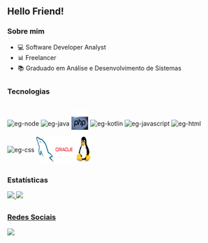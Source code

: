 ## Hello Friend!

### Sobre mim
- :computer: Software Developer Analyst
- :bar_chart: Freelancer
- :books: Graduado em Análise e Desenvolvimento de Sistemas

##

### Tecnologias

</div>
  <div style="display: inline_block"><br>
  <img align="center" alt="eg-node" height="35" width="35" src="https://cdn.jsdelivr.net/gh/devicons/devicon/icons/nodejs/nodejs-original.svg">
  <img align="center" alt="eg-java" height="40" width="40" src="https://cdn.jsdelivr.net/gh/devicons/devicon/icons/java/java-original.svg">
  <img align="center" alt="eg-php" height="60" width="40" src="https://github.com/devicons/devicon/blob/master/icons/php/php-original.svg">
  <img align="center" alt="eg-kotlin" height="35" width="35" src="https://cdn.jsdelivr.net/gh/devicons/devicon/icons/kotlin/kotlin-original.svg">
  <img align="center" alt="eg-javascript" height="35" width="35" src="https://cdn.jsdelivr.net/gh/devicons/devicon/icons/javascript/javascript-original.svg">
  <img align="center" alt="eg-html" height="35" width="35" src="https://cdn.jsdelivr.net/gh/devicons/devicon/icons/html5/html5-original.svg">
  <img align="center" alt="eg-css" height="35" width="35" src="https://cdn.jsdelivr.net/gh/devicons/devicon/icons/css3/css3-original.svg">
  <img align="center" alt="eg-mysql" height="60" width="40" src="https://github.com/devicons/devicon/blob/master/icons/mysql/mysql-original.svg"> 
  <!-- <img align="center" alt="eg-mongodb" height="60" width="40" src="https://github.com/devicons/devicon/blob/master/icons/mongodb/mongodb-original.svg"> -->
  <img align="center" alt="eg-oracle" height="60" width="40" src="https://github.com/devicons/devicon/blob/master/icons/oracle/oracle-original.svg">
  <img align="center" alt="eg-oracle" height="60" width="40" src="https://github.com/devicons/devicon/blob/master/icons/linux/linux-original.svg"> 
</div>

##

### Estatísticas

<div>
  <a href="https://github.com/esdrasgomes">
  <img height="180em" src="https://github-readme-stats.vercel.app/api?username=esdrasgomes&show_icons=true&theme=dark&include_all_commits=true&count_private=true"/>
 <img height="180em" src="https://github-readme-stats.vercel.app/api/top-langs/?username=esdrasgomes&layout=compact&langs_count=7&theme=dark"/>
</div>
  
 ##  
  
<!--[![JavaScript Badge](https://img.shields.io/badge/JavaScript-F7DF1E?style=flat-square-badge&logo=javascript&logoColor=black&link=https://img.shields.io/badge/JavaScript-F7DF1E?style=flat-square-badge&logo=javascript&logoColor=black)](https://img.shields.io/badge/JavaScript-F7DF1E?style=flat-square-badge&logo=javascript&logoColor=black)
[![PHP Badge](https://img.shields.io/badge/PHP-777BB4?style=flat-square-badge&logo=php&logoColor=white&link=https://img.shields.io/badge/PHP-777BB4?style=flat-square-badge&logo=php&logoColor=white)](https://img.shields.io/badge/PHP-777BB4?style=flat-square-badge&logo=php&logoColor=white)
[![JAVA Badge](https://img.shields.io/badge/Java-ED8B00?style=flat-square-badge&logo=java&logoColor=white&link=https://img.shields.io/badge/Java-ED8B00?style=flat-square-badge&logo=java&logoColor=white)](https://img.shields.io/badge/Java-ED8B00?style=flat-square-badge&logo=java&logoColor=white)
[![Kotlin Badge](https://img.shields.io/badge/Kotlin-0095D5?&style=for-the-badge&logo=kotlin&logoColor=white)
[![HTML Badge](https://img.shields.io/badge/HTML5-E34F26?style=flat-square-badge&logo=html5&logoColor=white&link=https://img.shields.io/badge/HTML5-E34F26?style=for-the-badge&logo=html5&logoColor=white)](https://img.shields.io/badge/HTML5-E34F26?style=for-the-badge&logo=html5&logoColor=white)
[![CSS Badge](https://img.shields.io/badge/CSS3-1572B6?style=flat-square-badge&logo=css3&logoColor=white&link=https://img.shields.io/badge/CSS3-1572B6?style=flat-square-badge&logo=css3&logoColor=white)](https://img.shields.io/badge/CSS3-1572B6?style=flat-square-badge&logo=css3&logoColor=white)
[![SQL Badge](https://img.shields.io/badge/SQL-1572B6?style=flat-square-badge&logo=css3&logoColor=white&link=https://img.shields.io/badge/SQL-1572B6?style=flat-square-badge&logo=css3&logoColor=white)](https://img.shields.io/badge/SQL-1572B6?style=flat-square-badge&logo=sql&logoColor=white) -->
<!-- 

### Status:
[![esdrasgomes](https://github-readme-stats.vercel.app/api/top-langs/?username=esdrasgomes&hide=html&layout=compact&theme=dark)](https://github.com/esdrasgomes/)
[![card](https://github-readme-stats.vercel.app/api?username=esdrasgomes&theme=dark)](https://github.com/esdrasgomes/)
## -->

### Redes Sociais

<a href="https://www.linkedin.com/in/esdras-gomes/" target="_blank"><img src="https://img.shields.io/badge/-LinkedIn-%230077B5?style=for-the-badge&logo=linkedin&logoColor=white" target="_blank"></a>
  
<!-- <a href="https://instagram.com/egdeveloper" target="_blank"><img src="https://img.shields.io/badge/-Instagram-%23E4405F?style=for-the-badge&logo=instagram&logoColor=white" target="_blank"></a> -->

<!--
<a href="https://www.linkedin.com/in/esdras-gomes/" target="_blank">
  <img src="https://img.shields.io/badge/-LinkedIn-%230077B5?style=for-the- badge&logo=linkedin&logoColor=white" height="22" width="90">
</a>
<a href="https://www.instagram.com/egdeveloper/" target="_blank">
  <img src="https://img.shields.io/badge/-Instagram-E14C75?style=flat-square&labelColor=E14C75&logo=Instagram&logoColor=white" height="22" width="90"></a>
<a href="https://linktr.ee/esdrasgomes" target="_blank">
  <img src="https://img.shields.io/badge/-Linktree-56C07C?style=flat-square&labelColor=56C07C&logo=Linktree&logoColor=white" height="22" width="90">
</a>
-->

<!-- <a>
  <img width="80" height="22px" alt="Visitors" src="https://visitor-badge.laobi.icu/badge?page_id=esdrasgomes.esdrasgomes"/>
</a> -->
